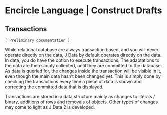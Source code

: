﻿Encircle Language | Construct Drafts
====================================

Transactions
------------

`[ Preliminary documentation ]`

While relational database are always transaction based, and you will never operate directly on the data, J Data by default operates directly on the data. In data, you do have the option to execute transactions. The adaptations to the data are then simply collected, until they are committed to the database. As data is queried for, the changes inside the transaction will be visible in it, even though the main data hasn’t been changed yet. This is simply done by checking the transactions every time a piece of data is shown and correcting the committed data that is displayed.

Transactions are stored in a data structure mainly as changes to literals / binary, additions of rows and removals of objects. Other types of changes may come to light as J Data 2 is developed.